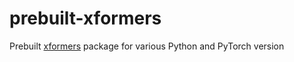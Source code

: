 # prebuilt-xformers
Prebuilt [xformers](https://github.com/facebookresearch/xformers) package for various Python and PyTorch version